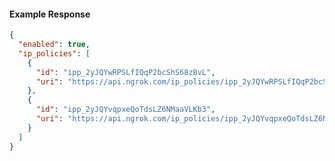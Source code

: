 <!-- Code generated for API Clients. DO NOT EDIT. -->

#### Example Response

```json
{
  "enabled": true,
  "ip_policies": [
    {
      "id": "ipp_2yJQYwRPSLfIQqP2bcShS68zBvL",
      "uri": "https://api.ngrok.com/ip_policies/ipp_2yJQYwRPSLfIQqP2bcShS68zBvL"
    },
    {
      "id": "ipp_2yJQYvqpxeQoTdsLZ6NMaaVLKb3",
      "uri": "https://api.ngrok.com/ip_policies/ipp_2yJQYvqpxeQoTdsLZ6NMaaVLKb3"
    }
  ]
}
```
